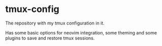 # tmux-config
The repository with my tmux configuration in it.

Has some basic options for neovim integration, some theming and some plugins to save and restore tmux sessions.



